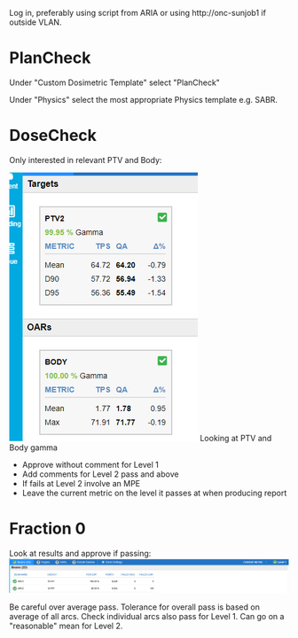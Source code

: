 Log in, preferably using script from ARIA or using http://onc-sunjob1 if outside VLAN.

# PlanCheck

Under "Custom Dosimetric Template" select "PlanCheck"

Under "Physics" select the most appropriate Physics template e.g. SABR.

# DoseCheck

Only interested in relevant PTV and Body:

![Dosecheck criteria](Pasted%20image%2020240104120610.png)
Looking at PTV and Body gamma
- Approve without comment for Level 1
- Add comments for Level 2 pass and above
- If fails at Level 2 involve an MPE
- Leave the current metric on the level it passes at when producing report

# Fraction 0

Look at results and approve if passing:
![](Pasted%20image%2020240102132742.png)

Be careful over average pass. Tolerance for overall pass is based on average of all arcs. Check individual arcs also pass for Level 1. Can go on a "reasonable" mean for Level 2.